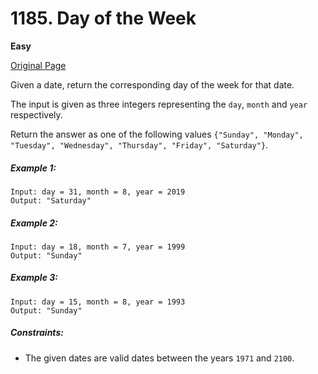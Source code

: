 # 1185. Day of the Week

**Easy**

[Original Page](https://leetcode.com/problems/day-of-the-week/)

Given a date, return the corresponding day of the week for that date.

The input is given as three integers representing the `day`, `month` and `year` respectively.

Return the answer as one of the following values `{"Sunday", "Monday", "Tuesday", "Wednesday", "Thursday", "Friday", "Saturday"}`.

##### Example 1:
```
Input: day = 31, month = 8, year = 2019
Output: "Saturday"
```

##### Example 2:
```
Input: day = 18, month = 7, year = 1999
Output: "Sunday"
```

##### Example 3:
```
Input: day = 15, month = 8, year = 1993
Output: "Sunday"
```

##### Constraints:
- The given dates are valid dates between the years `1971` and `2100`.
